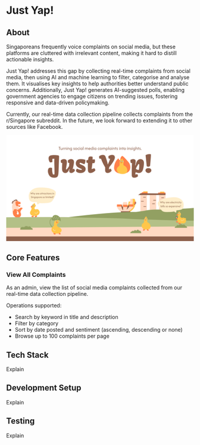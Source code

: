 # Just Yap!

## About
Singaporeans frequently voice complaints on social media, but these platforms are cluttered with irrelevant content, making it hard to distill actionable insights. 

Just Yap! addresses this gap by collecting real-time complaints from social media, then using AI and machine learning to filter, categorise and analyse them. It visualises key insights to help authorities better understand public concerns. Additionally, Just Yap! generates AI-suggested polls, enabling government agencies to engage citizens on trending issues, fostering responsive and data-driven policymaking.

Currently, our real-time data collection pipeline collects complaints from the r/Singapore subreddit. In the future, we look forward to extending it to other sources like Facebook.

<div align="center">
    <img src="public/github/just-yap.gif" width="full" />
</div>


## Core Features
### View All Complaints
As an admin, view the list of social media complaints collected from our real-time data collection pipeline. 

Operations supported:
- Search by keyword in title and description
- Filter by category
- Sort by date posted and sentiment (ascending, descending or none)
- Browse up to 100 complaints per page


## Tech Stack
Explain

## Development Setup
Explain

## Testing
Explain
